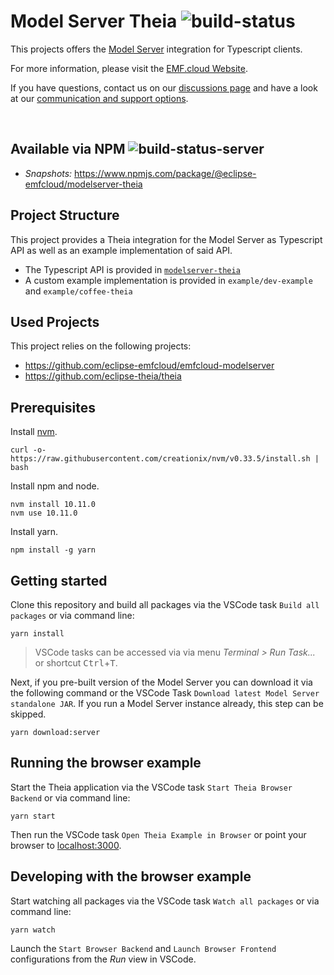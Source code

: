 # Model Server Theia ![build-status](https://img.shields.io/jenkins/build?jobUrl=https://ci.eclipse.org/emfcloud/job/eclipse-emfcloud/job/emfcloud-modelserver-theia/job/master/)

This projects offers the [Model Server](https://github.com/eclipse-emfcloud/emfcloud-modelserver) integration for Typescript clients.

For more information, please visit the [EMF.cloud Website](https://www.eclipse.org/emfcloud/).

If you have questions, contact us on our [discussions page](https://github.com/eclipse-emfcloud/emfcloud/discussions) and have a look at our [communication and support options](https://www.eclipse.org/emfcloud/contact/).

<br/>

## Available via NPM ![build-status-server](https://img.shields.io/jenkins/build?jobUrl=https://ci.eclipse.org/emfcloud/job/deploy-emfcloud-modelserver-theia-npm/&label=publish)

- _Snapshots:_ <https://www.npmjs.com/package/@eclipse-emfcloud/modelserver-theia>

## Project Structure

This project provides a Theia integration for the Model Server as Typescript API as well as an example implementation of said API.

- The Typescript API is provided in [`modelserver-theia`](./modelserver-theia/README.md)
- A custom example implementation is provided in `example/dev-example` and `example/coffee-theia`

## Used Projects

This project relies on the following projects:

- <https://github.com/eclipse-emfcloud/emfcloud-modelserver>
- <https://github.com/eclipse-theia/theia>

## Prerequisites

Install [nvm](https://github.com/creationix/nvm#install-script).

    curl -o- https://raw.githubusercontent.com/creationix/nvm/v0.33.5/install.sh | bash

Install npm and node.

    nvm install 10.11.0
    nvm use 10.11.0

Install yarn.

    npm install -g yarn

## Getting started

Clone this repository and build all packages via the VSCode task `Build all packages` or via command line:

    yarn install

> VSCode tasks can be accessed via via menu _Terminal > Run Task..._ or shortcut <kbd>Ctrl</kbd>+<kbd>T</kbd>.

Next, if you pre-built version of the Model Server you can download it via the following command or the VSCode Task `Download latest Model Server standalone JAR`.
If you run a Model Server instance already, this step can be skipped.

    yarn download:server

## Running the browser example

Start the Theia application via the VSCode task `Start Theia Browser Backend` or via command line:

    yarn start

Then run the VSCode task `Open Theia Example in Browser` or point your browser to [localhost:3000](http://localhost:3000).

## Developing with the browser example

Start watching all packages via the VSCode task `Watch all packages` or via command line:

    yarn watch

Launch the `Start Browser Backend` and `Launch Browser Frontend` configurations from the _Run_ view in VSCode.
